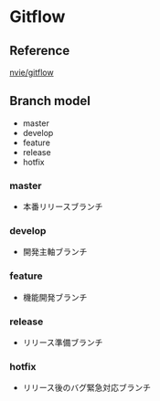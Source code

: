 # Gitflow

## Reference
[nvie/gitflow](https://github.com/nvie/gitflow)

## Branch model
- master
- develop
- feature
- release
- hotfix

### master
- 本番リリースブランチ

### develop
- 開発主軸ブランチ

### feature
- 機能開発ブランチ

### release
- リリース準備ブランチ

### hotfix
- リリース後のバグ緊急対応ブランチ
